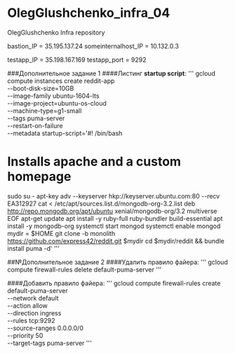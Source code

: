 # OlegGlushchenko_infra_04
OlegGlushchenko Infra repository

bastion_IP = 35.195.137.24
someinternalhost_IP = 10.132.0.3

testapp_IP = 35.198.167.169
testapp_port = 9292

###Дополнительное задание 1
####Листинг **startup script**:
'''
gcloud compute instances create reddit-app \
--boot-disk-size=10GB \
--image-family ubuntu-1604-lts \
--image-project=ubuntu-os-cloud \
--machine-type=g1-small \
--tags puma-server \
--restart-on-failure \
--metadata startup-script='#! /bin/bash
# Installs apache and a custom homepage
sudo su -
apt-key adv --keyserver hkp://keyserver.ubuntu.com:80 --recv EA312927
cat <<EOF > /etc/apt/sources.list.d/mongodb-org-3.2.list
deb http://repo.mongodb.org/apt/ubuntu xenial/mongodb-org/3.2 multiverse
EOF
apt-get update
apt install -y ruby-full ruby-bundler build-essential
apt install -y mongodb-org
systemctl start mongod
systemctl enable mongod
mydir = $HOME
git clone -b monolith https://github.com/express42/reddit.git $mydir
cd $mydir/reddit && bundle install
puma -d'
'''

##№Дополнительное задание 2
####Удалить правило файера:
'''
gcloud compute firewall-rules delete default-puma-server
'''

####Добавить правило файера:
'''
gcloud compute firewall-rules create default-puma-server \
    --network default \
    --action allow \
    --direction ingress \
    --rules tcp:9292 \
    --source-ranges 0.0.0.0/0 \
    --priority 50 \
    --target-tags puma-server
'''